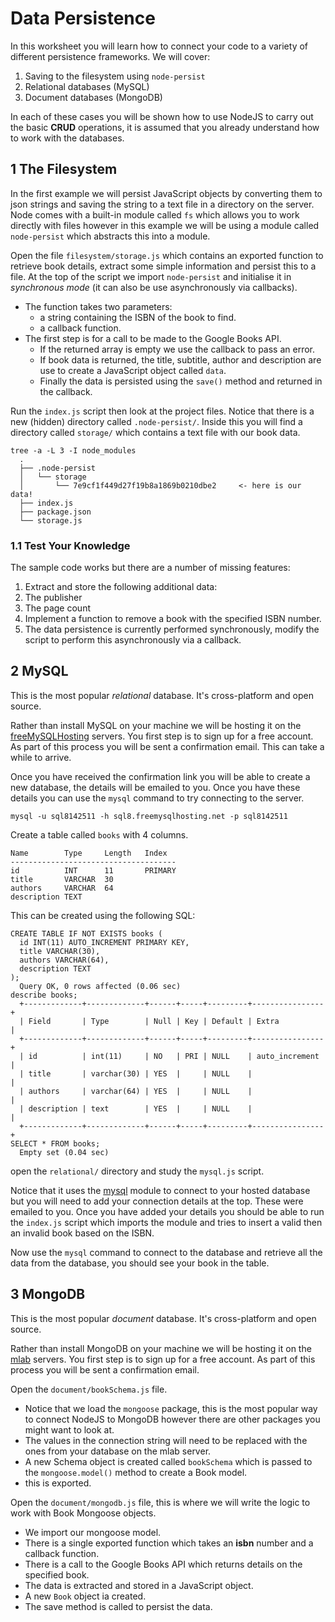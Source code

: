 
# Data Persistence

In this worksheet you will learn how to connect your code to a variety of different persistence frameworks. We will cover:

1. Saving to the filesystem using `node-persist`
2. Relational databases (MySQL)
3. Document databases (MongoDB)

In each of these cases you will be shown how to use NodeJS to carry out the basic **CRUD** operations, it is assumed that you already understand how to work with the databases.

## 1 The Filesystem

In the first example we will persist JavaScript objects by converting them to json strings and saving the string to a text file in a directory on the server. Node comes with a built-in module called `fs` which allows you to work directly with files however in this example we will be using a module called `node-persist` which abstracts this into a module.

Open the file `filesystem/storage.js` which contains an exported function to retrieve book details, extract some simple information and persist this to a file. At the top of the script we import `node-persist` and initialise it in _synchronous mode_ (it can also be use asynchronously via callbacks).

- The function takes two parameters:
  - a string containing the ISBN of the book to find.
  - a callback function.
- The first step is for a call to be made to the Google Books API.
  - If the returned array is empty we use the callback to pass an error.
  - If book data is returned, the title, subtitle, author and description are use to create a JavaScript object called `data`.
  - Finally the data is persisted using the `save()` method and returned in the callback.

Run the `index.js` script then look at the project files. Notice that there is a new (hidden) directory called `.node-persist/`. Inside this you will find a directory called `storage/` which contains a text file with our book data.
```
tree -a -L 3 -I node_modules
  .
  ├── .node-persist
  │   └── storage
  │       └── 7e9cf1f449d27f19b8a1869b0210dbe2     <- here is our data!
  ├── index.js
  ├── package.json
  └── storage.js
```
### 1.1 Test Your Knowledge

The sample code works but there are a number of missing features:

1. Extract and store the following additional data:
  1. The publisher
  2. The page count
2. Implement a function to remove a book with the specified ISBN number.
3. The data persistence is currently performed synchronously, modify the script to perform this asynchronously via a callback.

## 2 MySQL

This is the most popular _relational_ database. It's cross-platform and open source.

Rather than install MySQL on your machine we will be hosting it on the [freeMySQLHosting](https://www.freemysqlhosting.net) servers. You first step is to sign up for a free account. As part of this process you will be sent a confirmation email. This can take a while to arrive.

Once you have received the confirmation link you will be able to create a new database, the details will be emailed to you. Once you have these details you can use the `mysql` command to try connecting to the server.
```
mysql -u sql8142511 -h sql8.freemysqlhosting.net -p sql8142511
```

Create a table called `books` with 4 columns.
```
Name        Type     Length   Index
-------------------------------------
id          INT      11       PRIMARY
title       VARCHAR  30
authors     VARCHAR  64
description TEXT
``` 
This can be created using the following SQL:
```
CREATE TABLE IF NOT EXISTS books ( 
  id INT(11) AUTO_INCREMENT PRIMARY KEY, 
  title VARCHAR(30), 
  authors VARCHAR(64), 
  description TEXT 
);
  Query OK, 0 rows affected (0.06 sec)
describe books;
  +-------------+-------------+------+-----+---------+----------------+
  | Field       | Type        | Null | Key | Default | Extra          |
  +-------------+-------------+------+-----+---------+----------------+
  | id          | int(11)     | NO   | PRI | NULL    | auto_increment |
  | title       | varchar(30) | YES  |     | NULL    |                |
  | authors     | varchar(64) | YES  |     | NULL    |                |
  | description | text        | YES  |     | NULL    |                |
  +-------------+-------------+------+-----+---------+----------------+
SELECT * FROM books;
  Empty set (0.04 sec)
```

open the `relational/` directory and study the `mysql.js` script.

Notice that it uses the [mysql](https://www.npmjs.com/package/mysql) module to connect to your hosted database but you will need to add your connection details at the top. These were emailed to you. Once you have added your details you should be able to run the `index.js` script which imports the module and tries to insert a valid then an invalid book based on the ISBN.

Now use the `mysql` command to connect to the database and retrieve all the data from the database, you should see your book in the table.


## 3 MongoDB

This is the most popular _document_ database. It's cross-platform and open source.

Rather than install MongoDB on your machine we will be hosting it on the [mlab](https://mlab.com) servers. You first step is to sign up for a free account. As part of this process you will be sent a confirmation email.

Open the `document/bookSchema.js` file.

- Notice that we load the `mongoose` package, this is the most popular way to connect NodeJS to MongoDB however there are other packages you might want to look at.
- The values in the connection string will need to be replaced with the ones from your database on the mlab server.
- A new Schema object is created called `bookSchema` which is passed to the `mongoose.model()` method to create a Book model.
- this is exported.

Open the `document/mongodb.js` file, this is where we will write the logic to work with Book Mongoose objects.

- We import our mongoose model.
- There is a single exported function which takes an **isbn** number and a callback function.
- There is a call to the Google Books API which returns details on the specified book.
- The data is extracted and stored in a JavaScript object.
- A new `Book` object ia created.
- The save method is called to persist the data.


